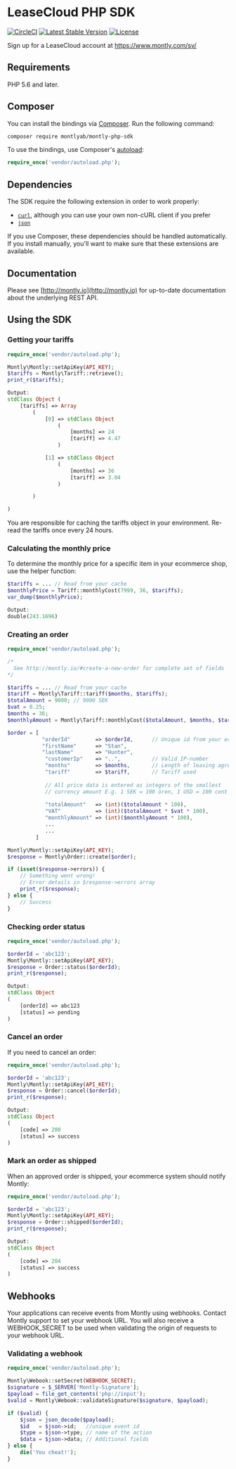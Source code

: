 # LeaseCloud PHP SDK

[![CircleCI](https://circleci.com/gh/LeaseCloud/leasecloud-php-sdk/tree/master.svg?style=svg)](https://circleci.com/gh/LeaseCloud/leasecloud-php-sdk/tree/master) [![Latest Stable Version](https://poser.pugx.org/leasecloud/leasecloud-php-sdk/version)](https://packagist.org/packages/leasecloud/leasecloud-php-sdk) [![License](https://poser.pugx.org/leasecloud/leasecloud-php-sdk/license.svg)](https://packagist.org/leasecloud/leasecloud-php-sdk)


Sign up for a LeaseCloud account at https://www.montly.com/sv/

## Requirements

PHP 5.6 and later.

## Composer

You can install the bindings via [Composer](http://getcomposer.org/). Run the following command:

```bash
composer require montlyab/montly-php-sdk
```

To use the bindings, use Composer's [autoload](https://getcomposer.org/doc/00-intro.md#autoloading):

```php
require_once('vendor/autoload.php');
```

## Dependencies

The SDK require the following extension in order to work properly:

- [`curl`](https://secure.php.net/manual/en/book.curl.php), although you can use your own non-cURL client if you prefer
- [`json`](https://secure.php.net/manual/en/book.json.php)

If you use Composer, these dependencies should be handled automatically. If you install manually, you'll want to make sure that these extensions are available.

## Documentation

Please see [http://montly.io](http://montly.io) for up-to-date documentation about the underlying REST API.

## Using the SDK

### Getting your tariffs


```php
require_once('vendor/autoload.php');

Montly\Montly::setApiKey(API_KEY);
$tariffs = Montly\Tariff::retrieve();
print_r($tariffs);

Output:
stdClass Object (
    [tariffs] => Array
        (
            [0] => stdClass Object
                (
                    [months] => 24
                    [tariff] => 4.47
                )

            [1] => stdClass Object
                (
                    [months] => 36
                    [tariff] => 3.04
                )

        )

)
```
You are responsible for caching the tariffs object in your environment. Re-read the tariffs once every 24 hours.

### Calculating the monthly price

To determine the monthly price for a specific item in your ecommerce shop, use the helper function:

```php
$tariffs = ... // Read from your cache
$monthlyPrice = Tariff::monthlyCost(7999, 36, $tariffs);
var_dump($monthlyPrice);

Output:
double(243.1696)
```

### Creating an order

```php
require_once('vendor/autoload.php');

/*
  See http://montly.io/#create-a-new-order for complete set of fields
*/

$tariffs = ... // Read from your cache
$tariff = Montly\Tariff::tariff($months, $tariffs);
$totalAmount = 9000; // 9000 SEK
$vat = 0.25;
$months = 36;
$monthlyAmount = Montly\Tariff::monthlyCost($totalAmount, $months, $tariffs);

$order = [ 
           "orderId"        => $orderId,      // Unique id from your ecommerce system
           "firstName"      => "Stan",
           "lastName"       => "Hunter",
            "customerIp"    => "..",          // Valid IP-number
            "months"        => $months,       // Length of leasing agreement
            "tariff"        => $tariff,       // Tariff used
            
            // All price data is entered as integers of the smallest
            // currency amount E.g. 1 SEK = 100 ören, 1 USD = 100 cent
            
            "totalAmount"   => (int)($totalAmount * 100),
            "VAT"           => (int)($totalAmount * $vat * 100),
            "monthlyAmount" => (int)($monthlyAmount * 100),
            ...
            ...
         ]

Montly\Montly::setApiKey(API_KEY);
$response = Montly\Order::create($order);

if (isset($response->errors)) {
    // Something went wrong!
    // Error details in $response->errors array
    print_r($response);
} else {
    // Success
}

```

### Checking order status

```php
require_once('vendor/autoload.php');

$orderId = 'abc123'; 
Montly\Montly::setApiKey(API_KEY);
$response = Order::status($orderId);
print_r($response);

Output:
stdClass Object
(
    [orderId] => abc123
    [status] => pending
)

```

### Cancel an order

If you need to cancel an order:

```php
require_once('vendor/autoload.php');

$orderId = 'abc123'; 
Montly\Montly::setApiKey(API_KEY);
$response = Order::cancel($orderId);
print_r($response);

Output:
stdClass Object
(
    [code] => 200
    [status] => success
)
```

### Mark an order as shipped

When an approved order is shipped, your ecommerce system should notify Montly:

```php
require_once('vendor/autoload.php');

$orderId = 'abc123'; 
Montly\Montly::setApiKey(API_KEY);
$response = Order::shipped($orderId);
print_r($response);

Output:
stdClass Object
(
    [code] => 204
    [status] => success
)

```

## Webhooks

Your applications can receive events from Montly using webhooks. Contact Montly support to set your webhook URL. You will also receive a WEBHOOK_SECRET to be used when validating the origin of requests to your webhook URL.

### Validating a webhook

```php
require_once('vendor/autoload.php');

Montly\Webook::setSecret(WEBHOOK_SECRET);
$signature = $_SERVER['Montly-Signature'];
$payload = file_get_contents('php://input');
$valid = Montly\Webook::validateSignature($signature, $payload);

if ($valid) {
	$json = json_decode($payload);
	$id   = $json->id;   //unique event id
	$type = $json->type; // name of the action
	$data = $json->data; // Additional fields
} else {
	die('You cheat!');
}

```
